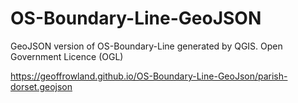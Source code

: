 # OS-Boundary-Line-GeoJSON

GeoJSON version of OS-Boundary-Line generated by QGIS.
Open Government Licence (OGL)

https://geoffrowland.github.io/OS-Boundary-Line-GeoJson/parish-dorset.geojson
